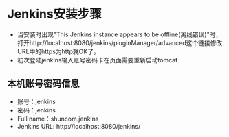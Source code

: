 # Jenkins安装步骤
- 当安装时出现"This Jenkins instance appears to be offline(离线错误)"时，打开http://localhost:8080/jenkins/pluginManager/advanced这个链接修改URL中的https为http就OK了。
- 初次登陆jenkins输入账号密码卡在页面需要重新启动tomcat
## 本机账号密码信息
- 账号：jenkins
- 密码：jenkins
- Full name：shuncom.jenkins
- Jenkins URL:  http://localhost:8080/jenkins/  

